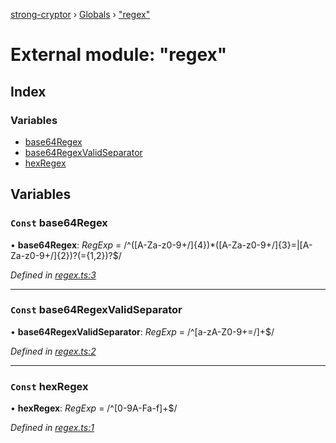 [strong-cryptor](../README.md) › [Globals](../globals.md) › ["regex"](_regex_.md)

# External module: "regex"

## Index

### Variables

* [base64Regex](_regex_.md#const-base64regex)
* [base64RegexValidSeparator](_regex_.md#const-base64regexvalidseparator)
* [hexRegex](_regex_.md#const-hexregex)

## Variables

### `Const` base64Regex

• **base64Regex**: *RegExp* =  /^([A-Za-z0-9+/]{4})*([A-Za-z0-9+/]{3}=|[A-Za-z0-9+/]{2})?(={1,2})?$/

*Defined in [regex.ts:3](https://github.com/RizkyArifNur/strong-cryptor/blob/2bf2f8d/src/regex.ts#L3)*

___

### `Const` base64RegexValidSeparator

• **base64RegexValidSeparator**: *RegExp* =  /^[a-zA-Z0-9\+=/]+$/

*Defined in [regex.ts:2](https://github.com/RizkyArifNur/strong-cryptor/blob/2bf2f8d/src/regex.ts#L2)*

___

### `Const` hexRegex

• **hexRegex**: *RegExp* =  /^[0-9A-Fa-f]+$/

*Defined in [regex.ts:1](https://github.com/RizkyArifNur/strong-cryptor/blob/2bf2f8d/src/regex.ts#L1)*
